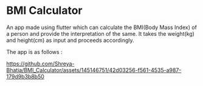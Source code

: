 # BMI Calculator

An app made using flutter which can calculate the BMI(Body Mass Index) of a person and provide the interpretation of the same. It takes the weight(kg) and height(cm) as input and proceeds accordingly. 

The app is as follows :

https://github.com/Shreya-Bhatia/BMI_Calculator/assets/145146751/42d03256-f561-4535-a987-179d9b3b8b50
